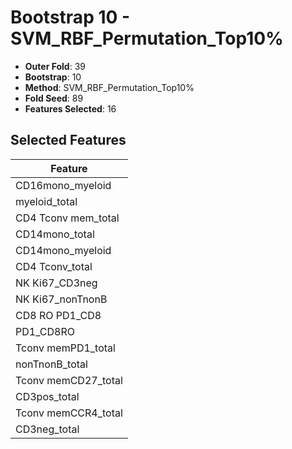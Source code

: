 # Bootstrap 10 - SVM_RBF_Permutation_Top10%

- **Outer Fold**: 39
- **Bootstrap**: 10
- **Method**: SVM_RBF_Permutation_Top10%
- **Fold Seed**: 89
- **Features Selected**: 16

## Selected Features

| Feature |
|---------|
| CD16mono_myeloid |
| myeloid_total |
| CD4 Tconv mem_total |
| CD14mono_total |
| CD14mono_myeloid |
| CD4 Tconv_total |
| NK Ki67_CD3neg |
| NK Ki67_nonTnonB |
| CD8 RO PD1_CD8 |
| PD1_CD8RO |
| Tconv memPD1_total |
| nonTnonB_total |
| Tconv memCD27_total |
| CD3pos_total |
| Tconv memCCR4_total |
| CD3neg_total |
